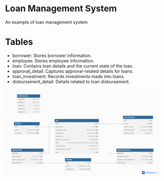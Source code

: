# Loan Management System

An example of loan management system

# Tables
- borrower: Stores borrower information.
- employee: Stores employee information.
- loan: Contains loan details and the current state of the loan.
- approval_detail: Captures approval-related details for loans.
- loan_investment: Records investments made into loans.
- disbursement_detail: Details related to loan disbursement.

![Entity Relational Diagram](./erd.png)
